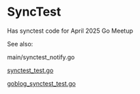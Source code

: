 # SyncTest

Has synctest code for April 2025 Go Meetup

See also:

main/synctest_notify.go

[synctest_test.go](../../StandardLibrary/testing/synctest_test.go)

[goblog_synctest_test.go](../../StandardLibrary/testing/goblog_synctest_test.go)